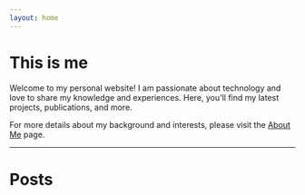 ```yaml
---
layout: home
---
```


# This is me 

Welcome to my personal website! I am passionate about technology and love to share my knowledge and experiences. Here, you'll find my latest projects, publications, and more.

For more details about my background and interests, please visit the [About Me](/about) page.

---

# Posts 
